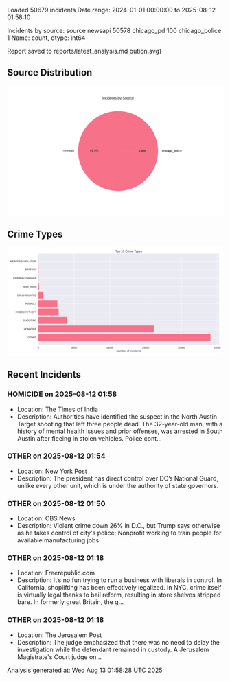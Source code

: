 
Loaded 50679 incidents
Date range: 2024-01-01 00:00:00 to 2025-08-12 01:58:10

Incidents by source:
source
newsapi           50578
chicago_pd          100
chicago_police        1
Name: count, dtype: int64

Report saved to reports/latest_analysis.md
bution.svg)

## Source Distribution
![Source Distribution](images/source_distribution.svg)

## Crime Types
![Crime Types](images/crime_types.svg)

## Recent Incidents

### HOMICIDE on 2025-08-12 01:58
- Location: The Times of India
- Description: Authorities have identified the suspect in the North Austin Target shooting that left three people dead. The 32-year-old man, with a history of mental health issues and prior offenses, was arrested in South Austin after fleeing in stolen vehicles. Police cont…


### OTHER on 2025-08-12 01:54
- Location: New York Post
- Description: The president has direct control over DC’s National Guard, unlike every other unit, which is under the authority of state governors.


### OTHER on 2025-08-12 01:50
- Location: CBS News
- Description: Violent crime down 26% in D.C., but Trump says otherwise as he takes control of city's police; Nonprofit working to train people for available manufacturing jobs


### OTHER on 2025-08-12 01:18
- Location: Freerepublic.com
- Description: It’s no fun trying to run a business with liberals in control. In California, shoplifting has been effectively legalized. In NYC, crime itself is virtually legal thanks to bail reform, resulting in store shelves stripped bare. In formerly great Britain, the g…


### OTHER on 2025-08-12 01:18
- Location: The Jerusalem Post
- Description: The judge emphasized that there was no need to delay the investigation while the defendant remained in custody. A Jerusalem Magistrate's Court judge on...

Analysis generated at: Wed Aug 13 01:58:28 UTC 2025

